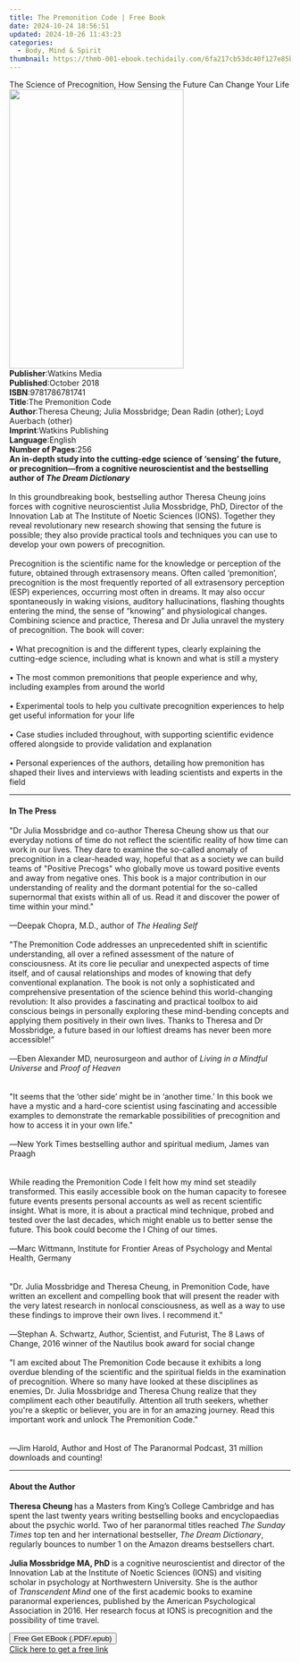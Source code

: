 ```yaml
---
title: The Premonition Code | Free Book
date: 2024-10-24 18:56:51
updated: 2024-10-26 11:43:23
categories:
  - Body, Mind & Spirit
thumbnail: https://thmb-001-ebook.techidaily.com/6fa217cb53dc40f127e85b238ae09e88a901f6893e3c82d485484f8b55f486f7.jpg
---
```

<main id="book-container">
  <div class="flex flex-col">
    <div class="book-brief flex-1 py-6 px-4 sm:p-6 md:py-10 md:px-8">
      <!-- brief-->
      <div class="book-brief-main">
        The Science of Precognition, How Sensing the Future Can Change Your Life
      </div>
    </div>
    <div
      class="book-meta-info flex-1 grid gap-4 col-start-1 col-end-3 row-start-1 sm:mb-6 sm:grid-cols-4 lg:gap-6 lg:col-start-2 lg:row-end-6 lg:row-span-6 lg:mb-0"
    >
      <div
        class="book-meta-info-left place-content-center mt-4 p-4 text-sm leading-6 col-start-2 col-span-2 dark:text-slate-400"
      >
        <img
          class="w-full h-500 object-cover rounded-lg sm:h-255 sm:col-span-2 lg:col-span-full"
          src="https://img-001-ebook.techidaily.com/ed18e53aca06ada207f9e4a2644a96cfb2ccb18196724ff9b7d7c3a0bd8eee91.jpg"
          alt=""
          width="312"
          height="500"
        />
      </div>
      <div
        class="book-meta-info-right mt-2 col-start-1 row-start-2 col-span-3 self-center"
      >
        <!-- meta data  -->
        <div class="flex flex-col px-4 md:px-8">
          <div class="flex-1">
            <strong>Publisher</strong>:<span class="px-2">Watkins Media</span>
          </div>
          <div class="flex-1">
            <strong>Published</strong>:<span class="px-2">October 2018</span>
          </div>
          <div class="flex-1">
            <strong>ISBN</strong>:<span class="px-2">9781786781741</span>
          </div>
          <div class="flex-1">
            <strong>Title</strong>:<span class="px-2"
              >The Premonition Code</span
            >
          </div>
          <div class="flex-1">
            <strong>Author</strong>:<span class="px-2"
              >Theresa Cheung; Julia Mossbridge; Dean Radin (other); Loyd
              Auerbach (other)</span
            >
          </div>
          <div class="flex-1">
            <strong>Imprint</strong>:<span class="px-2"
              >Watkins Publishing</span
            >
          </div>
          <div class="flex-1">
            <strong>Language</strong>:<span class="px-2">English</span>
          </div>
          <div class="flex-1">
            <strong>Number of Pages</strong>:<span class="px-2">256</span>
          </div>
        </div>
      </div>
    </div>
    <div class="book-description flex-1 py-6 px-4 sm:p-6 md:py-10 md:px-8">
      <div class="book-description-main">
        <div accordion-content="" id="description">
          <b
            >An in-depth study into the cutting-edge science of ‘sensing’ the
            future, or precognition—from a cognitive neuroscientist and the
            bestselling author of <i>The Dream Dictionary</i></b
          ><br />
          &nbsp;<br />
          In this groundbreaking book, bestselling author Theresa Cheung joins
          forces with cognitive neuroscientist Julia Mossbridge, PhD, Director
          of the Innovation Lab at The Institute of Noetic Sciences (IONS).
          Together they reveal revolutionary new research showing that sensing
          the future is possible; they also provide practical tools and
          techniques you can use to develop your own powers of precognition.<br /><br />
          Precognition is the scientific name for the&nbsp;knowledge or
          perception of the future, obtained through extrasensory means. Often
          called ‘premonition’, precognition is the most frequently reported of
          all extrasensory perception (ESP) experiences, occurring most often in
          dreams. It may also occur spontaneously in waking visions, auditory
          hallucinations, flashing thoughts entering the mind, the sense of
          “knowing” and physiological changes. Combining science and practice,
          Theresa and Dr Julia unravel the mystery of precognition. The book
          will cover:&nbsp;<br /><br />
          • What precognition is and the different types, clearly explaining the
          cutting-edge science, including what is known and what is still a
          mystery&nbsp;<br /><br />
          •&nbsp;The most common premonitions that people experience and why,
          including examples from around the world&nbsp;<br /><br />
          •&nbsp;Experimental tools to help you cultivate precognition
          experiences to help get useful information for your life<br /><br />
          •&nbsp;Case studies included throughout, with supporting scientific
          evidence offered alongside to provide validation and explanation<br /><br />
          •&nbsp;Personal experiences of the authors, detailing how premonition
          has shaped their lives and interviews with leading scientists and
          experts in the field
        </div>
        <div class="accordion-fader"></div>
      </div>
    </div>
    <div class="book-excerpts flex-1 py-6 px-4 sm:p-6 md:py-10 md:px-8">
      <!-- excerpts-->
      <div class="book-excerpts-main">
        <hr />
        <h4 class="placeholder placeholder-heading">
          <span>In The Press</span>
        </h4>
        <p>
          "Dr Julia Mossbridge and co-author Theresa Cheung show us that our
          everyday notions of time do not reflect the scientific reality of how
          time can work in our lives. They dare to examine the so-called anomaly
          of precognition in a clear-headed way, hopeful that as a society we
          can build teams of "Positive Precogs" who globally move us toward
          positive events and away from negative ones. This book is a major
          contribution in our understanding of reality and the dormant potential
          for the so-called supernormal that exists within all of us. Read it
          and discover the power of time within your mind."<br /><br />—Deepak
          Chopra, M.D., author of <i>The Healing Self<br /><br /></i>"The
          Premonition Code addresses an unprecedented shift in scientific
          understanding, all over a refined assessment of the nature of
          consciousness. At its core lie peculiar and unexpected aspects of time
          itself, and of causal relationships and modes of knowing that defy
          conventional explanation. The book is not only a sophisticated and
          comprehensive presentation of the science behind this world-changing
          revolution: It also provides a fascinating and practical toolbox to
          aid conscious beings in personally exploring these mind-bending
          concepts and applying them positively in their own lives. Thanks to
          Theresa and Dr Mossbridge, a future based in our loftiest dreams has
          never been more accessible!”<br />&nbsp;<i
            ><br />
            —</i
          >Eben Alexander MD, neurosurgeon and author of<i>
            Living in a Mindful Universe </i
          >and <i>Proof of Heaven<br /><br /></i><br />"It seems that the ‘other
          side’ might be in ‘another time.’ In this book we have a mystic and a
          hard-core scientist using fascinating and accessible examples to
          demonstrate the remarkable possibilities of precognition and how to
          access it in your own life."<br /><br /><i>—</i>New York Times
          bestselling author and spiritual medium, James van Praagh<br /><br /><br />While
          reading the Premonition Code I felt how my mind set steadily
          transformed. This easily accessible book on the human capacity to
          foresee future events presents personal accounts as well as recent
          scientific insight. What is more, it is about a practical mind
          technique, probed and tested over the last decades, which might enable
          us to better sense the future. This book could become the I Ching of
          our times. <br /><br /><i>—</i>Marc Wittmann, Institute for Frontier
          Areas of Psychology and Mental Health, Germany<br /><br /><br />"Dr.
          Julia Mossbridge and Theresa Cheung, in Premonition Code, have written
          an excellent and compelling book that will present the reader with the
          very latest research in nonlocal consciousness, as well as a way to
          use these findings to improve their own lives. I recommend it."
          <br /><br /><i>—</i>Stephan A. Schwartz, Author, Scientist, and
          Futurist, The 8 Laws of Change, 2016 winner of the Nautilus book award
          for social change<i><br /></i><br />"I am excited about&nbsp;The
          Premonition Code&nbsp;because it exhibits a long overdue blending of
          the scientific and the spiritual fields in the examination of
          precognition. Where so many have looked at these disciplines as
          enemies, Dr. Julia Mossbridge and Theresa Chung realize that they
          compliment each other beautifully. Attention all truth seekers,
          whether you're a skeptic or believer, you are in for an amazing
          journey. Read this important work and unlock&nbsp;The Premonition
          Code." <i><br /><br /> </i><br /><i>—</i>Jim Harold, Author and Host
          of The Paranormal Podcast, 31 million downloads and counting!
        </p>
      </div>
    </div>
    <div class="book-about-author flex-1 py-6 px-4 sm:p-6 md:py-10 md:px-8">
      <!-- about author-->
      <div class="book-main-author-main">
        <hr />
        <h4 class="placeholder placeholder-heading">
          <span>About the Author</span>
        </h4>
        <p>
          <b>Theresa Cheung&nbsp;</b>has a Masters from King’s College Cambridge
          and has spent the last twenty years writing bestselling books and
          encyclopaedias about the psychic world. Two of her paranormal titles
          reached&nbsp;<i>The Sunday Times</i>&nbsp;top ten and her
          international bestseller,&nbsp;<i>The Dream Dictionary</i>, regularly
          bounces to number 1 on the Amazon dreams bestsellers chart.<br />&nbsp;<br /><b
            >Julia Mossbridge MA, PhD&nbsp;</b
          >is a cognitive neuroscientist and director of the Innovation Lab at
          the Institute of Noetic Sciences (IONS) and visiting scholar in
          psychology at Northwestern University. She is the author of&nbsp;<i
            >Transcendent Mind</i
          >
          one of the first academic books to examine paranormal experiences,
          published by the American Psychological Association in 2016. Her
          research focus at IONS is precognition and the possibility of time
          travel.
        </p>
      </div>
    </div>
    <div class="book-free-get flex-1 py-6 px-4 sm:p-6 md:py-10 md:px-8">
      <button
        id="btn-free-get"
        class="bg-blue-500 hover:bg-blue-700 text-white font-bold py-2 px-4 rounded"
      >
        Free Get EBook (.PDF/.epub)
      </button>
      <div id="countdown-display" class="px-2 text-lg mt-2"></div>
      <a
        id="free-link"
        class="hidden bg-blue-500 hover:bg-blue-700 text-white font-bold py-2 px-4 rounded"
        href="https://www.ebooks.com/en-us/book/95947320/the-premonition-code/theresa-cheung/"
        target="_blank"
        >Click here to get a free link</a
      >
    </div>
    <script>
      let countdownTime = 0;
      let countdownInterval = null;
      document
        .getElementById('btn-free-get')
        .addEventListener('click', startCountdown);
      function startCountdown() {
        countdownTime = new Date().getTime() + 60000 * 3;
        countdownInterval = setInterval(updateCountdown, 1000);
        document.getElementById('btn-free-get').disabled = true;
        document
          .getElementById('btn-free-get')
          .classList.add('bg-gray-500', 'cursor-not-allowed');
      }
      function updateCountdown() {
        let currentTime = new Date().getTime();
        let timeLeft = countdownTime - currentTime;
        let secondsLeft = Math.floor(timeLeft / 1000);
        document.getElementById('countdown-display').innerHTML =
          `Remaining time: ${secondsLeft} seconds.`;
        if (secondsLeft <= 0) {
          clearInterval(countdownInterval);
          document.getElementById('btn-free-get').classList.add('hidden');
          document.getElementById('free-link').classList.remove('hidden');
          document.getElementById('countdown-display').innerHTML = '';
        }
      }
    </script>
  </div>
</main>
